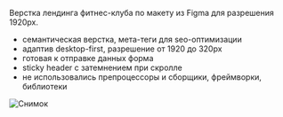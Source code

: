 Верстка лендинга фитнес-клуба по макету из Figma для разрешения 1920рх.  

- семантическая верстка, мета-теги для seo-оптимизации
- адаптив desktop-first, разрешение от 1920 до 320рх
- готовая к отправке данных форма
- sticky header с затемнением при скролле
- не использовались препроцессоры и сборщики, фреймворки, библиотеки

![Снимок](https://github.com/user-attachments/assets/25d29ff9-d772-4ce2-a66b-1f09cb7994a1)
